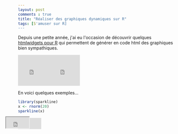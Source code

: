 ```yaml
---
layout: post
comments : true
title: "Réaliser des graphiques dynamiques sur R"
tags: [S'amuser sur R]
---
```


Depuis une petite année, j'ai eu l'occasion de découvrir quelques [htmlwidgets pour R](http://gallery.htmlwidgets.org/) qui permettent de générer en code html des graphiques bien sympathiques. 

<iframe width="100" height="100" src="https://antuki.github.io/figure/graph_html_test.html" frameborder="0" scrolling="no" marginheight="0" marginwidth="0"></iframe><iframe width="100" height="100" src="https://antuki.github.io/figure/graph_html_test.html" frameborder="0" scrolling="no" marginheight="0" marginwidth="0"></iframe>

En voici quelques exemples...

<!--break-->


```r
library(sparkline)
x <- rnorm(20)
sparkline(x)

```

<div style="position:relative;width:75px;height:36px;overflow:hidden;"><iframe scrolling="no" style="position:absolute;width:1000px;height:1000px;left:-41px;top:-41px;" src="https://antuki.github.io/figure/graph_html_test.html"></iframe></div>


<iframe scrolling="no" style="position:absolute;width:75px;height:36;left:-41px;top:-41px;" src="https://antuki.github.io/figure/graph_html_test.html"></iframe>

<iframe scrolling="no" style="position:relative;width:75px;height:36;left:-41px;top:-41px;" src="https://antuki.github.io/figure/graph_html_test.html"></iframe>
